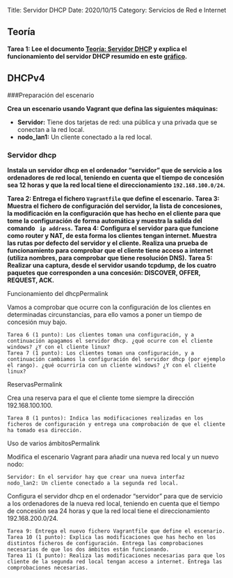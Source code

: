 Title: Servidor DHCP
Date: 2020/10/15
Category: Servicios de Red e Internet

## Teoría

**Tarea 1: Lee el documento [Teoría: Servidor DHCP](https://fp.josedomingo.org/serviciosgs/u02/dhcp.html) y explica el funcionamiento del servidor DHCP resumido en este [gráfico](https://fp.josedomingo.org/serviciosgs/u02/img/dhcp.png).**

## DHCPv4
###Preparación del escenario

**Crea un escenario usando Vagrant que defina las siguientes máquinas:**

- **Servidor:** Tiene dos tarjetas de red: una pública y una privada que se conectan a la red local.
- **nodo_lan1:** Un cliente conectado a la red local.

### Servidor dhcp

**Instala un servidor dhcp en el ordenador “servidor” que de servicio a los ordenadores de red local, teniendo en cuenta que el tiempo de concesión sea 12 horas y que la red local tiene el direccionamiento `192.168.100.0/24`.**

**Tarea 2: Entrega el fichero `Vagrantfile` que define el escenario.**
**Tarea 3: Muestra el fichero de configuración del servidor, la lista de concesiones, la modificación en la configuración que has hecho en el cliente para que tome la configuración de forma automática y muestra la salida del comando ` ip address`.**
**Tarea 4: Configura el servidor para que funcione como router y NAT, de esta forma los clientes tengan internet. Muestra las rutas por defecto del servidor y el cliente. Realiza una prueba de funcionamiento para comprobar que el cliente tiene acceso a internet (utiliza nombres, para comprobar que tiene resolución DNS).**
**Tarea 5: Realizar una captura, desde el servidor usando tcpdump, de los cuatro paquetes que corresponden a una concesión: DISCOVER, OFFER, REQUEST, ACK.**

Funcionamiento del dhcpPermalink

Vamos a comprobar que ocurre con la configuración de los clientes en determinadas circunstancias, para ello vamos a poner un tiempo de concesión muy bajo.

    Tarea 6 (1 punto): Los clientes toman una configuración, y a continuación apagamos el servidor dhcp. ¿qué ocurre con el cliente windows? ¿Y con el cliente linux?
    Tarea 7 (1 punto): Los clientes toman una configuración, y a continuación cambiamos la configuración del servidor dhcp (por ejemplo el rango). ¿qué ocurriría con un cliente windows? ¿Y con el cliente linux?

ReservasPermalink

Crea una reserva para el que el cliente tome siempre la dirección 192.168.100.100.

    Tarea 8 (1 puntos): Indica las modificaciones realizadas en los ficheros de configuración y entrega una comprobación de que el cliente ha tomado esa dirección.

Uso de varios ámbitosPermalink

Modifica el escenario Vagrant para añadir una nueva red local y un nuevo nodo:

    Servidor: En el servidor hay que crear una nueva interfaz
    nodo_lan2: Un cliente conectado a la segunda red local.

Configura el servidor dhcp en el ordenador “servidor” para que de servicio a los ordenadores de la nueva red local, teniendo en cuenta que el tiempo de concesión sea 24 horas y que la red local tiene el direccionamiento 192.168.200.0/24.

    Tarea 9: Entrega el nuevo fichero Vagrantfile que define el escenario.
    Tarea 10 (1 punto): Explica las modificaciones que has hecho en los distintos ficheros de configuración. Entrega las comprobaciones necesarias de que los dos ámbitos están funcionando.
    Tarea 11 (1 punto): Realiza las modificaciones necesarias para que los cliente de la segunda red local tengan acceso a internet. Entrega las comprobaciones necesarias.

